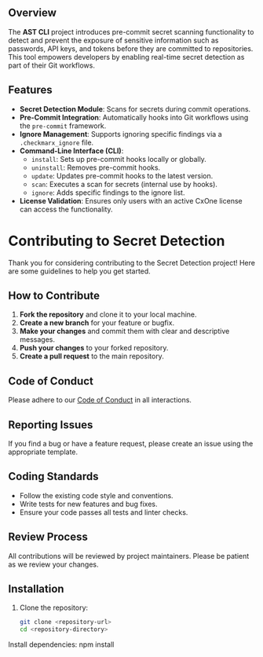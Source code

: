 ## Overview
The **AST CLI** project introduces pre-commit secret scanning functionality to detect and prevent the exposure of sensitive information such as passwords, API keys, and tokens before they are committed to repositories. This tool empowers developers by enabling real-time secret detection as part of their Git workflows.

## Features
- **Secret Detection Module**: Scans for secrets during commit operations.
- **Pre-Commit Integration**: Automatically hooks into Git workflows using the `pre-commit` framework.
- **Ignore Management**: Supports ignoring specific findings via a `.checkmarx_ignore` file.
- **Command-Line Interface (CLI)**:
    - `install`: Sets up pre-commit hooks locally or globally.
    - `uninstall`: Removes pre-commit hooks.
    - `update`: Updates pre-commit hooks to the latest version.
    - `scan`: Executes a scan for secrets (internal use by hooks).
    - `ignore`: Adds specific findings to the ignore list.
- **License Validation**: Ensures only users with an active CxOne license can access the functionality.

# Contributing to Secret Detection

Thank you for considering contributing to the Secret Detection project! Here are some guidelines to help you get started.

## How to Contribute

1. **Fork the repository** and clone it to your local machine.
2. **Create a new branch** for your feature or bugfix.
3. **Make your changes** and commit them with clear and descriptive messages.
4. **Push your changes** to your forked repository.
5. **Create a pull request** to the main repository.

## Code of Conduct

Please adhere to our [Code of Conduct](CODE_OF_CONDUCT.md) in all interactions.

## Reporting Issues

If you find a bug or have a feature request, please create an issue using the appropriate template.

## Coding Standards

- Follow the existing code style and conventions.
- Write tests for new features and bug fixes.
- Ensure your code passes all tests and linter checks.

## Review Process

All contributions will be reviewed by project maintainers. Please be patient as we review your changes.

## Installation
1. Clone the repository:
   ```bash
   git clone <repository-url>
   cd <repository-directory>
    ```

Install dependencies:
npm install
